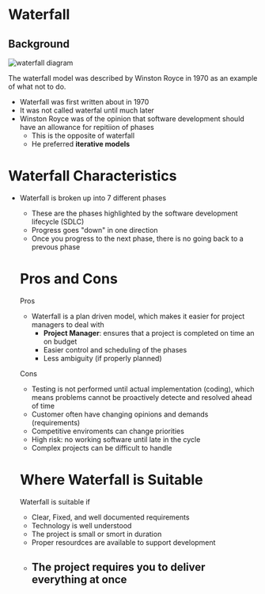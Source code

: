 # Waterfall

## Background
![waterfall diagram](https://sp-ao.shortpixel.ai/client/to_webp,q_glossy,ret_img,w_1148/https://techkalture.com/wp-content/uploads/2021/09/waterfall.png)

The waterfall model was described by Winston Royce
in 1970 as an example of what not to do.
- Waterfall was first written about in 1970
- It was not called waterfal until much later
- Winston Royce was of the opinion that software
development should have an allowance for repitiion of
phases
    - This is the opposite of waterfall
    - He preferred **iterative models**

# Waterfall Characteristics
- Waterfall is broken up into 7 different phases
    - These are the phases highlighted by the
    software development lifecycle (SDLC)
    - Progress goes "down" in one direction
    - Once you progress to the next phase, there
    is no going back to a prevous phase

    # Pros and Cons
    Pros
    - Waterfall is a plan driven model, which makes
    it easier for project managers to deal with
        - **Project Manager**:
        ensures that a project is completed on time an
        on budget
        - Easier control and scheduling of the phases
        - Less ambiguity (if properly planned)
    
    Cons
    - Testing is not performed until actual implementation (coding),
    which means problems cannot be proactively detecte and resolved
    ahead of time
    - Customer often have changing opinions and demands (requirements)
    - Competitive enviroments can change priorities
    - High risk: no working software until late in the cycle
    - Complex projects can be difficult to handle

    # Where Waterfall is Suitable
    Waterfall is suitable if
    - Clear, Fixed, and well documented requirements
    - Technology is well understood
    - The project is small or smort in duration
    - Proper resourdces are available to support development
    - The project requires you to deliver everything at once
        - 
